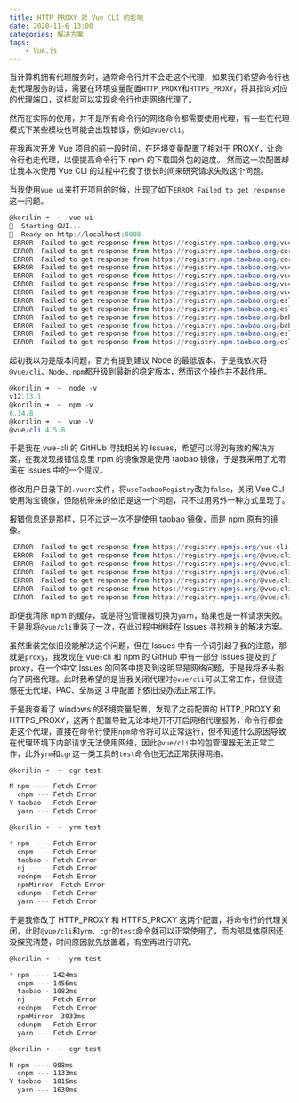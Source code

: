 ```yaml
---
title: HTTP PROXY 对 Vue CLI 的影响
date: 2020-11-6 13:00
categories: 解决方案
tags:
    - Vue.js
---
```


当计算机拥有代理服务时，通常命令行并不会走这个代理，如果我们希望命令行也走代理服务的话，需要在环境变量配置`HTTP_PROXY`和`HTTPS_PROXY`，将其指向对应的代理端口，这样就可以实现命令行也走网络代理了。

然而在实际的使用，并不是所有命令行的网络命令都需要使用代理，有一些在代理模式下某些模块也可能会出现错误，例如`@vue/cli`。

<!-- more -->

在我再次开发 Vue 项目的前一段时间，在环境变量配置了相对于 PROXY，让命令行也走代理，以便提高命令行下 npm 的下载国外包的速度。
然而这一次配置却让我本次使用 Vue CLI 的过程中花费了很长时间来研究请求失败这个问题。

当我使用`vue ui`来打开项目的时候，出现了如下`ERROR Failed to get response`这一问题。

```Powershell
@korilin ➜  ~  vue ui
🚀  Starting GUI...
🌠  Ready on http://localhost:8000
 ERROR  Failed to get response from https://registry.npm.taobao.org/vue-cli-version-marker
 ERROR  Failed to get response from https://registry.npm.taobao.org/core-js
 ERROR  Failed to get response from https://registry.npm.taobao.org/core-js
 ERROR  Failed to get response from https://registry.npm.taobao.org/vue
 ERROR  Failed to get response from https://registry.npm.taobao.org/vue
 ERROR  Failed to get response from https://registry.npm.taobao.org/vue-template-compiler
 ERROR  Failed to get response from https://registry.npm.taobao.org/vue-template-compiler
 ERROR  Failed to get response from https://registry.npm.taobao.org/eslint-plugin-vue
 ERROR  Failed to get response from https://registry.npm.taobao.org/eslint-plugin-vue
 ERROR  Failed to get response from https://registry.npm.taobao.org/babel-eslint
 ERROR  Failed to get response from https://registry.npm.taobao.org/babel-eslint
 ERROR  Failed to get response from https://registry.npm.taobao.org/eslint
 ERROR  Failed to get response from https://registry.npm.taobao.org/eslint
```

起初我以为是版本问题，官方有提到建议 Node 的最低版本，于是我依次将`@vue/cli`、`Node`、`npm`都升级到最新的稳定版本，然而这个操作并不起作用。

```Powershell
@korilin ➜  ~  node -v
v12.13.1
@korilin ➜  ~  npm -v
6.14.8
@korilin ➜  ~  vue -V
@vue/cli 4.5.8
```

于是我在 vue-cli 的 GitHUb 寻找相关的 Issues，希望可以得到有效的解决方案，在我发现报错信息里 npm 的镜像源是使用 taobao 镜像，于是我采用了尤雨溪在 Issues 中的一个提议。

修改用户目录下的`.vuerc`文件，将`useTaobaoRegistry`改为`false`，关闭 Vue CLI 使用淘宝镜像，但随机带来的依旧是这一个问题，只不过用另外一种方式呈现了。

报错信息还是那样，只不过这一次不是使用 taobao 镜像，而是 npm 原有的镜像。

```Powershell
 ERROR  Failed to get response from https://registry.npmjs.org/vue-cli-version-marker
 ERROR  Failed to get response from https://registry.npmjs.org/@vue/cli-plugin-babel
 ERROR  Failed to get response from https://registry.npmjs.org/@vue/cli-plugin-babel
 ERROR  Failed to get response from https://registry.npmjs.org/@vue/cli-service
 ERROR  Failed to get response from https://registry.npmjs.org/@vue/cli-plugin-eslint
 ERROR  Failed to get response from https://registry.npmjs.org/@vue/cli-service
 ERROR  Failed to get response from https://registry.npmjs.org/@vue/cli-plugin-eslint
```

即便我清除 npm 的缓存，或是将包管理器切换为`yarn`，结果也是一样请求失败。于是我将`@vue/cli`重装了一次，在此过程中继续在 Issues 寻找相关的解决方案。

虽然重装完依旧没能解决这个问题，但在 Issues 中有一个词引起了我的注意，那就是`proxy`，我发现在 vue-cli 和 npm 的 GitHub 中有一部分 Issues 提及到了 proxy，在一个中文 Issues 的回答中提及到这明显是网络问题，于是我将矛头指向了网络代理。此时我希望的是当我关闭代理时`@vue/cli`可以正常工作，但很遗憾在无代理、PAC、全局这 3 中配置下依旧没办法正常工作。

于是我查看了 windows 的环境变量配置，发现了之前配置的 HTTP_PROXY 和 HTTPS_PROXY，这两个配置导致无论本地开不开启网络代理服务，命令行都会走这个代理，直接在命令行使用`npm`命令将可以正常运行，但不知道什么原因导致在代理环境下内部请求无法使用网络，因此`@vue/cli`中的包管理器无法正常工作，此外`yrm`和`cgr`这一类工具的`test`命令也无法正常获得网络。

```Powershell
@korilin ➜  ~  cgr test

N npm ---- Fetch Error
  cnpm --- Fetch Error
Y taobao - Fetch Error
  yarn --- Fetch Error

@korilin ➜  ~  yrm test

* npm ---- Fetch Error
  cnpm --- Fetch Error
  taobao - Fetch Error
  nj ----- Fetch Error
  rednpm - Fetch Error
  npmMirror  Fetch Error
  edunpm - Fetch Error
  yarn --- Fetch Error
```

于是我修改了 HTTP_PROXY 和 HTTPS_PROXY 这两个配置，将命令行的代理关闭，此时`@vue/cli`和`yrm`、`cgr`的`test`命令就可以正常使用了，而内部具体原因还没探究清楚，时间原因就先放置着，有空再进行研究。

```Powershell
@korilin ➜  ~  yrm test

* npm ---- 1424ms
  cnpm --- 1456ms
  taobao - 1082ms
  nj ----- Fetch Error
  rednpm - Fetch Error
  npmMirror  3033ms
  edunpm - Fetch Error
  yarn --- Fetch Error

@korilin ➜  ~  cgr test

N npm ---- 908ms
  cnpm --- 1133ms
Y taobao - 1015ms
  yarn --- 1630ms
```
